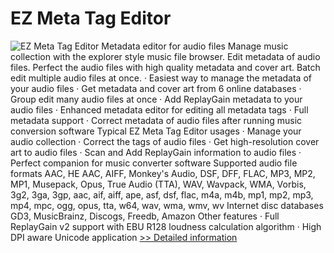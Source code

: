 # EZ Meta Tag Editor
![EZ Meta Tag Editor](https://mycommerce.akamaized.net/api/pimages/P300869544/BIG/300869544.PNG)
Metadata editor for audio files
Manage music collection with the explorer style music file browser. Edit metadata of audio files. Perfect the audio files with high quality metadata and cover art. Batch edit multiple audio files at once.
· Easiest way to manage the metadata of your audio files
· Get metadata and cover art from 6 online databases
· Group edit many audio files at once
· Add ReplayGain metadata to your audio files
· Enhanced metadata editor for editing all metadata tags
· Full metadata support
· Correct metadata of audio files after running music conversion software
Typical EZ Meta Tag Editor usages
· Manage your audio collection
· Correct the tags of audio files
· Get high-resolution cover art to audio files
· Scan and Add ReplayGain information to audio files
· Perfect companion for music converter software
Supported audio file formats
AAC, HE AAC, AIFF, Monkey's Audio, DSF, DFF, FLAC, MP3, MP2, MP1, Musepack, Opus, True Audio (TTA), WAV, Wavpack, WMA, Vorbis, 3g2, 3ga, 3gp, aac, aif, aiff, ape, asf, dsf, flac, m4a, m4b, mp1, mp2, mp3, mp4, mpc, ogg, opus, tta, w64, wav, wma, wmv, wv
Internet disc databases
GD3, MusicBrainz, Discogs, Freedb, Amazon
Other features
· Full ReplayGain v2 support with EBU R128 loudness calculation algorithm · High DPI aware Unicode application
[>> Detailed information](https://secure.shareit.com/shareit/product.html?productid=300869544&affiliateid=200057808)